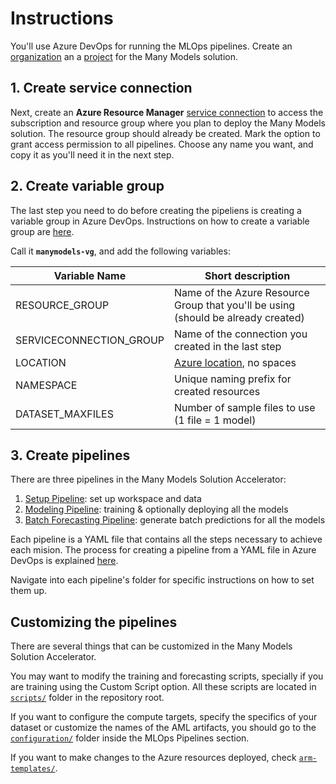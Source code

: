 # Instructions

You'll use Azure DevOps for running the MLOps pipelines. Create an [organization](https://docs.microsoft.com/en-us/azure/devops/organizations/accounts/create-organization?view=azure-devops#create-an-organization) an a [project](https://docs.microsoft.com/en-us/azure/devops/organizations/projects/create-project?view=azure-devops&tabs=preview-page#create-a-project) for the Many Models solution.

## 1. Create service connection

Next, create an **Azure Resource Manager** [service connection](https://docs.microsoft.com/en-us/azure/devops/pipelines/library/service-endpoints?view=azure-devops&tabs=yaml#create-a-service-connection) to access the subscription and resource group where you plan to deploy the Many Models solution. The resource group should already be created. Mark the option to grant access permission to all pipelines. Choose any name you want, and copy it as you'll need it in the next step.

## 2. Create variable group

The last step you need to do before creating the pipeliens is creating a variable group in Azure DevOps. Instructions on how to create a variable group are [here](https://docs.microsoft.com/en-us/azure/devops/pipelines/library/variable-groups?view=azure-devops&tabs=classic#create-a-variable-group). 

Call it **``manymodels-vg``**, and add the following variables:

| Variable Name               | Short description |
| --------------------------- | ----------------- |
| RESOURCE_GROUP              | Name of the Azure Resource Group that you'll be using (should be already created) |
| SERVICECONNECTION_GROUP     | Name of the connection you created in the last step |
| LOCATION                    | [Azure location](https://azure.microsoft.com/en-us/global-infrastructure/locations/), no spaces |
| NAMESPACE                   | Unique naming prefix for created resources |
| DATASET_MAXFILES            | Number of sample files to use (1 file = 1 model) |

## 3. Create pipelines

There are three pipelines in the Many Models Solution Accelerator:

1. [Setup Pipeline](1-setup/): set up workspace and data
2. [Modeling Pipeline](2-modeling/): training & optionally deploying all the models
3. [Batch Forecasting Pipeline](3-batch-forecasting/): generate batch predictions for all the models

Each pipeline is a YAML file that contains all the steps necessary to achieve each mision. The process for creating a pipeline from a YAML file in Azure DevOps is explained [here](https://github.com/microsoft/MLOpsPython/blob/master/docs/getting_started.md#create-the-iac-pipeline).

Navigate into each pipeline's folder for specific instructions on how to set them up. 

## Customizing the pipelines

There are several things that can be customized in the Many Models Solution Accelerator.

You may want to modify the training and forecasting scripts, specially if you are training using the Custom Script option.
All these scripts are located in [`scripts/`](../scripts/) folder in the repository root.

If you want to configure the compute targets, specify the specifics of your dataset or customize the names of the AML artifacts,
you should go to the [`configuration/`](configuration/) folder inside the MLOps Pipelines section.

If you want to make changes to the Azure resources deployed, check [`arm-templates/`](1-setup/arm-templates).
